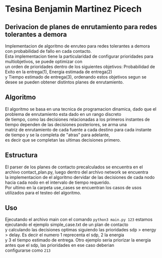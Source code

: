 # Tesina Benjamin Martinez Picech
## Derivacion de planes de enrutamiento para redes tolerantes a demora
Implementacion de algoritmo de enruteo para redes tolerantes a demora con probabilidad de fallo en cada contacto.  
Esta implementacion tiene la particularidad de configurar prioridades para multiobjetivos, se puede optimizar con  
un orden de prioridades dentro de los siguientes objetivos: Probabilidad de Exito en la entrega(1), Energia estimada de entrega(2)  
y Tiempo estimado de entrega(3), ordenando estos objetivos segun se desee se pueden obtener distintos planes de enrutamiento.  
## Algoritmo
El algoritmo se basa en una tecnica de programacion dinamica, dado que el problema de enrutamiento esta dado en un rango discreto  
de tiempo, como las decisiones relacionadas a los primeros instantes de tiempo dependen de las decisiones posteriores, se arma una  
matriz de enrutamiento de cada fuente a cada destino para cada instante de tiempo y se la completa de "atras" para adelante,  
es decir que se completan las ultimas decisiones primero.  
## Estructura
El parser de los planes de contacto precalculados se encuentra en el archivo contact_plan.py, luego dentro del archivo network se encuentra  
la implementacion de el algoritmo dervidar de las decisiones de cada nodo hacia cada nodo en el intervalo de tiempo requerido.  
Por ultimo en la carpeta use_cases se encuentran los casos de usos utilizados para el testeo del algoritmo.

## Uso
Ejecutando el archivo main con el comando `python3 main.py 123` estamos ejecutando el ejemplo simple_case.txt de un plan de contacto  
y calculando las decisiones optimas siguiendo las prioridades sdp > energy > delay. Es decir el numero 1 reprecenta el sdp, 2 la energia  
y 3 el tiempo estimado de entrega. Otro ejemplo seria priorizar la energia antes que el sdp, las prioridades en ese caso deberian  
configurarse como `213`



